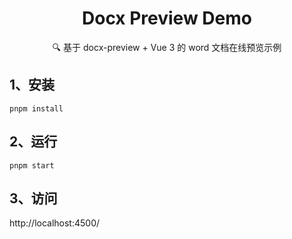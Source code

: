 <h1 align="center">
Docx Preview Demo
</h1>

<p align="center">
🔍 基于 docx-preview + Vue 3 的 word 文档在线预览示例
<p>


## 1、安装

```
pnpm install
```

## 2、运行

```
pnpm start
```

## 3、访问

http://localhost:4500/
